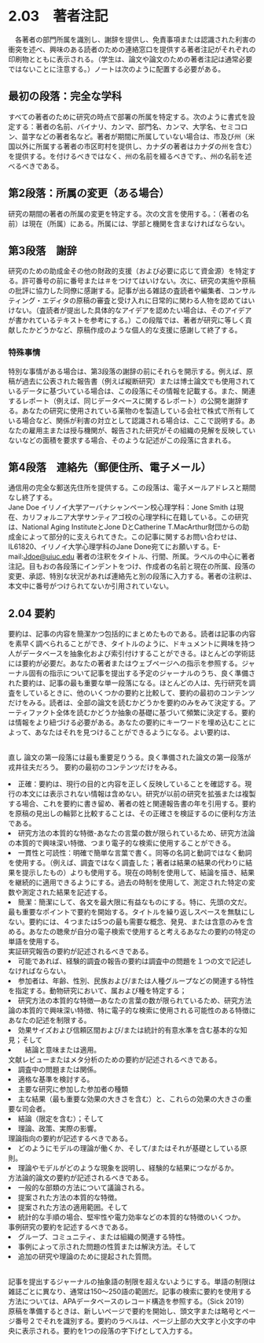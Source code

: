 # 2.03　著者注記

　各著者の部門所属を識別し、謝辞を提供し、免責事項または認識された利害の衝突を述べ、興味のある読者のための連絡窓口を提供する著者注記がそれぞれの印刷物とともに表示される。（学生は、論文や論文のための著者注記は通常必要ではないことに注意する。）ノートは次のように配置する必要がある。

## 最初の段落：完全な学科
すべての著者のために研究の時点で部署の所属を特定する。次のように書式を設定する：著者の名前、バイナリ、カンマ、部門名、カンマ、大学名、セミコロン、苗字などの著者名など。著者が期間に所属していない場合は、市及び州（米国以外に所属する著者の市区町村を提供し、カナダの著者はカナダの州を含む）を提供する。を付けるべきではなく、州の名前を綴るべきです。、州の名前を述べるべきである。

## 第2段落：所属の変更（ある場合）
研究の期間の著者の所属の変更を特定する。次の文言を使用する。：（著者の名前）は現在（所属）にある。所属には、学部と機関を含まなければならない。

## 第3段落　謝辞
研究のための助成金その他の財政的支援（および必要に応じて資金源）を特定する。許可番号の前に番号または＃をつけてはいけない。次に、研究の実施や原稿の批評に協力した同僚に感謝する。記事が出る雑誌の査読者や編集者、コンサルティング・エディタの原稿の審査と受け入れに日常的に関わる人物を認めてはいけない。（査読者が提出した具体的なアイデアを認めたい場合は、そのアイデアが書かれているテキストを参考にする。）この段階では、著者が研究に等しく貢献したかどうかなど、原稿作成のような個人的な支援に感謝して終了する。

### 特殊事情
特別な事情がある場合は、第3段落の謝辞の前にそれらを開示する。例えば、原稿が過去に公表された報告書（例えば縦断研究）または博士論文でも使用されているデータに基づいている場合は、この段落にその情報を記載する。また、関連するレポート（例えば、同じデータベースに関するレポート）の公開を謝辞する。あなたの研究に使用されている薬物のを製造している会社で株式で所有している場合など、関係が利害の対立として認識される場合は、ここで説明する。あなたの雇用主または授与機関が、報告された研究がその組織の見解を反映していないなどの面積を要求する場合、そのような記述がこの段落に含まれる。

## 第4段落　連絡先（郵便住所、電子メール）
通信用の完全な郵送先住所を提供する。この段落は、電子メールアドレスと期間なし終了する。
<br> Jane Doe
イリノイ大学アーバナシャンペーン校心理学科：Jone Smith は現在、カリフォルニア大学サンティアゴ校の心理学科に在籍している。この研究は、National Aging InstituteとJone DとCatherine T.MacArthur財団からの助成金によって部分的に支えられてきた。この記事に関するお問い合わせは、IL61820、イリノイ大学心理学科のJane Done宛てにお願いする。E-mail:Jdoe@uiuc.edu
著者の注釈をタイトル、行間、所属。ラベルの中心に著者注記。目もおの各段落にインデントをつけ、作成者の名前と現在の所属、段落の変更、承認、特別な状況があれば連絡先と別の段落に入力する。著者の注釈は、本文中に番号がつけられてないか引用されていない。

## 2.04 要約
要約は、記事の内容を簡潔かつ包括的にまとめたものである。読者は記事の内容を素早く調べられることができ、タイトルのように、ドキュメントに興味を持つ人がデータベースを抽象化および索引付けすることができる。ほとんどの学術誌には要約が必要だ。あなたの著者またはウェブページへの指示を参照する。ジャーナル固有の指示について記事を提出する予定のジャーナルのうち、良く準備された要約は、記事の最も重要な単一段落になる。ほとんどの人は、先行研究を調査をしているときに、他のいくつかの要約と比較して、要約の最初のコンテンツだけをみる。読者は、全部の論文を読むかどうかを要約のみをみて決定する。アーティファクト全体を読むかどうか抽象の基礎に基づいて頻繁に決定する。要約は情報をより紐づける必要がある。あなたの要約にキーワードを埋め込むことによって、あなたはそれを見つけることができるようになる。よい要約は、

<br>直し 論文の第一段落には最も重要足りうる。良く準備された論文の第一段落が戎井往夫だろう。
要約の最初のコンテンツだけをみる。
　　　
<li>正確：要約は、現行の目的と内容を正しく反映していることを確認する。現行の本文には表示されない情報は含めない。研究が以前の研究を拡張または複製する場合、これを要約に書き留め、著者の姓と関連報告書の年を引用する。要約を原稿の見出しの輪郭と比較することは、その正確さを検証するのに便利な方法である。

<li>研究方法の本質的な特徴-あなたの言葉の数が限られているため、研究方法論の本質的で興味深い特徴、つまり電子的な検索に使用することができる。

<li>一貫性と可読性：明確で簡単な言葉で書く。同等の名詞と動詞ではなく動詞を使用する。（例えば、調査ではなく調査した；著者は結果の結果の代わりに結果を提示したもの）よりも使用する。現在の時制を使用して、結論を描き、結果を継続的に適用できるようにする。過去の時制を使用して、測定された特定の変数や測定された結果を記述する。　

<li> 簡潔：簡潔にして、各文を最大限に有益なものにする。特に、先頭の文だ。最も重要なポイントで要約を開始する。タイトルを繰り返しスペースを無駄にしない。要約には、４つまたは5つの最も需要な概念、発見、または含意のみを含める。あなたの聴衆が自分の電子検索で使用すると考えるあなたの要約の特定の単語を使用する。
<br>実証研究報告の要約が記述されるべきである。

<li>可能であれば、経験的調査の報告の要約は調査中の問題を１つの文で記述しなければならない。

<li>参加者は、年齢、性別、民族および/または人種グループなどの関連する特性を指定する。動物研究において、属および種を特定する；

<li>研究方法の本質的な特徴―あなたの言葉の数が限られているため、研究方法論の本質的で興味深い特徴、特に電子的な検索に使用される可能性のある特徴にあなたの記述を制限する。

<li>効果サイズおよび信頼区間および/または統計的有意水準を含む基本的な知見；そして　

<li>　結論と意味または適用。
<br> 文献レビューまたはメタ分析のための要約が記述されるべきである。

<li>調査中の問題または関係。

<li>適格な基準を検討する。

<li>主要な研究に参加した参加者の種類

<li>主な結果（最も重要な効果の大きさを含む）と、これらの効果の大きさの重要な司会者。

<li>結論（限定を含む）；そして

<li>理論、政策、実際の影響。
<br>理論指向の要約が記述するべきである。

<li>どのようにモデルの理論が働くか、そして/またはそれが基礎としている原則。

<li>理論やモデルがどのような現象を説明し、経験的な結果につながるか。
<br>方法論的論文の要約が記述されるべきである。

<li>一般的な部類の方法について議論される。

<li>提案された方法の本質的な特徴。

<li>提案された方法の適用範囲。そして

<li>統計的な手順の場合、堅牢性や電力効率などの本質的な特徴のいくつか。
<br>事例研究の要約を記述するべきである。　

<li>グループ、コミュニティ、または組織の関連する特性。

<li>事例によって示された問題の性質または解決方法。そして

<li>追加の研究や理論のために提起された質問。

<br>記事を提出するジャーナルの抽象語の制限を超えないようにする。単語の制限は雑誌ごとに異なり、通常は150～250語の範囲だ。記事の検索に要約を使用する方法については、APAデータベースのレコード構造を参照する。（Sick 2019）
<br>原稿を準備するときは、新しいページで要約を開始し、頭文字または略号とページ番号２でそれを識別する。要約のラベルは、ページ上部の大文字と小文字の中央に表示される。要約を1つの段落の字下げとして入力する。
